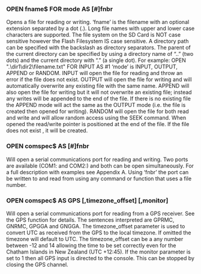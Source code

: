 

### OPEN fname$ FOR mode AS [#]fnbr

Opens a file for reading or writing. ‘fname’ is the filename with an optional extension separated by a dot (.). Long file names with upper and lower case characters are supported. The file system on the SD Card is NOT case sensitive however the Flash Filesystem IS case sensitive. A directory path can be specified with the backslash as directory separators. The parent of the current directory can be specified by using a directory name of “..” (two dots) and the current directory with “.” (a single dot). For example: OPEN ".\dir1\dir2\filename.txt" FOR INPUT AS #1 ‘mode’ is INPUT, OUTPUT, APPEND or RANDOM. INPUT will open the file for reading and throw an error if the file does not exist. OUTPUT will open the file for writing and will automatically overwrite any existing file with the same name. APPEND will also open the file for writing but it will not overwrite an existing file; instead any writes will be appended to the end of the file. If there is no existing file the APPEND mode will act the same as the OUTPUT mode (i.e. the file is created then opened for writing). RANDOM will open the file for both read and write and will allow random access using the SEEK command. When opened the read/write pointer is positioned at the end of the file. If the file does not exist , it will be created.

### OPEN comspec$ AS [#]fnbr

Will open a serial communications port for reading and writing. Two ports are available (COM1: and COM2:) and both can be open simultaneously. For a full description with examples see Appendix A. Using ‘fnbr’ the port can be written to and read from using any command or function that uses a file number.

### OPEN comspec$ AS GPS [,timezone_offset] [,monitor]

Will open a serial communications port for reading from a GPS receiver. See the GPS function for details. The sentences interpreted are GPRMC, GNRMC, GPGGA and GNGGA. The timezone_offset parameter is used to convert UTC as received from the GPS to the local timezone. If omitted the timezone will default to UTC. The timezone_offset can be a any number between -12 and 14 allowing the time to be set correctly even for the Chatham Islands in New Zealand (UTC +12:45). If the monitor parameter is set to 1 then all GPS input is directed to the console. This can be stopped by closing the GPS channel.